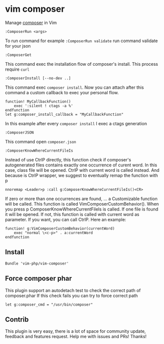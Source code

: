 # vim composer
Manage [composer](https://getcomposer.org) in Vim

```vim
:ComposerRun <args>
```
To run command for example `:ComposerRun validate` run command validate for your json

```vim
:ComposerGet
```
This command exec the installation flow of composer's install. This process require `curl`

```vim
:ComposerInstall [--no-dev ..]
```
This command exec `composer install`. Now you can attach after this command a custom callback to exec your personal flow.
```vim
function! MyCallbackFunction()
    exec ':silent ! ctags -a %'
endfunction
let g:composer_install_callback = "MyCallbackFunction"
```
In this example after every `composer install` I exec a ctags generation

```vim
:ComposerJSON
```
This command open `composer.json`


```vim
:ComposerKnowWhereCurrentFileIs
```
Instead of use CtrlP directly, this function check if composer's autogenerated files contains exactly one occurrence of curent word. In this case, class file will be opened. CtrlP with current word is called instead. And because is CtrlP wrapper, we suggest to eventually remap the function with <Leader>p

    nnoremap <Leader>p :call g:ComposerKnowWhereCurrentFileIs()<CR>

If zero or more than one occurrences are found, ... a Customizable function will be called. This function is called VimComposerCustomBehavior(). When you press <Leader>p ComposerKnowWhereCurrentFileIs is called. If one file is found it will be opened. If not, this function is called with current word as parameter. If you want, you can call CtrlP. Here an example:

    function! g:VimComposerCustomBehavior(currentWord)
        exec "normal \<c-p>" . a:currentWord
    endfunction


## Install
```vim
Bundle 'vim-php/vim-composer'
```

## Force composer phar
This plugin support an autodetach test to check the correct path of composer.phar
If this check fails you can try to force correct path
```
let g:composer_cmd = "/usr/bin/composer"
```

## Contrib
This plugin is very easy, there is a lot of space for community update, feedback and
features request.
Help me with issues and PRs!
Thanks!

